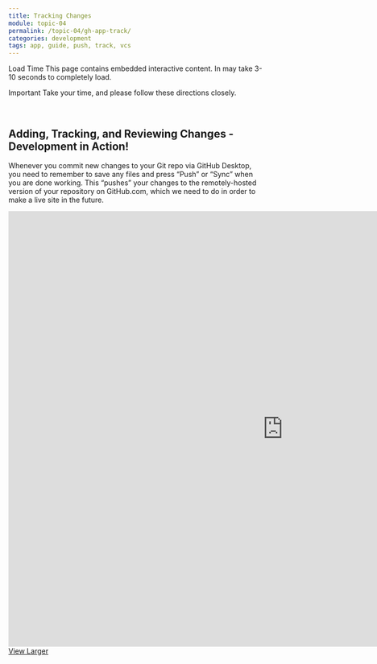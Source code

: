 ```yaml
---
title: Tracking Changes
module: topic-04
permalink: /topic-04/gh-app-track/
categories: development
tags: app, guide, push, track, vcs
---
```


<div class="divider-heading"></div>

<span class="label label-warning">Load Time</span> This page contains embedded interactive content. In may take 3-10 seconds to completely load.

<span class="label label-danger">Important</span> Take your time, and please follow these directions closely.


<br>


## Adding, Tracking, and Reviewing Changes - Development in Action!
Whenever you commit new changes to your Git repo via GitHub Desktop, you need to remember to save any files and press “Push” or “Sync” when you are done working. This “pushes” your changes to the remotely-hosted version of your repository on GitHub.com, which we need to do in order to make a live site in the future.

<iframe src="https://h5p.org/h5p/embed/177037" width="1090" height="866" frameborder="0" allowfullscreen="allowfullscreen"></iframe>
<a href="https://h5p.org/node/177037" class="btn btn-default btn-xs" target="_blank">View Larger</a>
